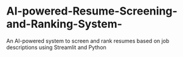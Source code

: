 # AI-powered-Resume-Screening-and-Ranking-System-
An AI-powered system to screen and rank resumes based on job descriptions using Streamlit and Python
